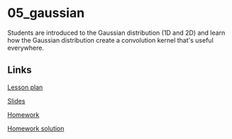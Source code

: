 # 05_gaussian

Students are introduced to the Gaussian distribution (1D and 2D) and learn how the Gaussian distribution create a convolution kernel that's useful everywhere.

## Links

[Lesson plan](https://docs.google.com/document/d/1cgc5f7TPoumVt7AkxWlm8N7zaM_UUJUf4AH2dBh1rjk/edit)

[Slides](https://docs.google.com/presentation/d/1h4kFeaTA_ZipaliPXnIYSE42pfDZcFE3QkcFABpYb5Y/edit#slide=id.g1ed6513826a_0_0)

[Homework](https://github.com/hunter-teacher-cert/currdev-work-andymina/blob/main/unit_plan/daily/05_gaussian/05_homework/student.pdf)

[Homework solution](https://github.com/hunter-teacher-cert/currdev-work-andymina/blob/main/unit_plan/daily/05_gaussian/05_homework/solution.py)
